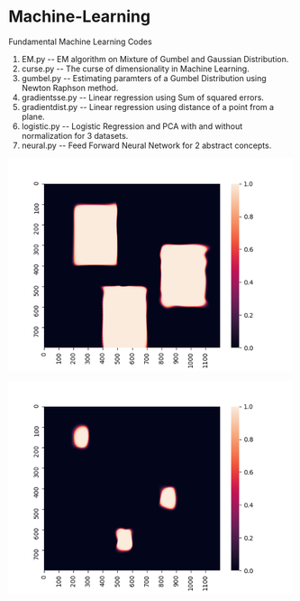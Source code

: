 # Machine-Learning
Fundamental Machine Learning Codes

1. EM.py -- EM algorithm on Mixture of Gumbel and Gaussian Distribution.
2. curse.py -- The curse of dimensionality in Machine Learning.
3. gumbel.py -- Estimating paramters of a Gumbel Distribution using Newton Raphson method.
4. gradientsse.py -- Linear regression using Sum of squared errors.
5. gradientdist.py -- Linear regression using distance of a point from a plane.
6. logistic.py -- Logistic Regression and PCA with and without normalization for 3 datasets.
7. neural.py -- Feed Forward Neural Network for 2 abstract concepts.

![](./concept_1.png "Learned Concept 1 Heat Map")

![](./concept_2.png "Learned Concept 2 Heat Map")


